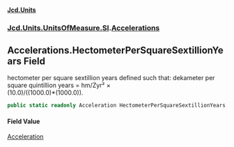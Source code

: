 #### [Jcd.Units](index.md 'index')
### [Jcd.Units.UnitsOfMeasure.SI](Jcd.Units.UnitsOfMeasure.SI.md 'Jcd.Units.UnitsOfMeasure.SI').[Accelerations](Accelerations.md 'Jcd.Units.UnitsOfMeasure.SI.Accelerations')

## Accelerations.HectometerPerSquareSextillionYears Field

hectometer per square sextillion years defined such that: dekameter per square quintillion years = hm/Zyr² ×  
(10.0)/((1000.0)*(1000.0)).

```csharp
public static readonly Acceleration HectometerPerSquareSextillionYears;
```

#### Field Value
[Acceleration](Acceleration.md 'Jcd.Units.UnitTypes.Acceleration')